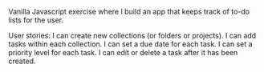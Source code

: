Vanilla Javascript exercise where I build an app that keeps track of to-do lists for the user.

User stories: I can create new collections (or folders or projects). I can add tasks within each collection. I can set a due date for each task. I can set a priority level for each task. I can edit or delete a task after it has been created.